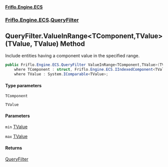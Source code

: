 #### [Friflo.Engine.ECS](index.md 'index')
### [Friflo.Engine.ECS](Friflo.Engine.ECS.md 'Friflo.Engine.ECS').[QueryFilter](QueryFilter.md 'Friflo.Engine.ECS.QueryFilter')

## QueryFilter.ValueInRange<TComponent,TValue>(TValue, TValue) Method

Include entities having a component value in the specified range.

```csharp
public Friflo.Engine.ECS.QueryFilter ValueInRange<TComponent,TValue>(TValue min, TValue max)
    where TComponent : struct, Friflo.Engine.ECS.IIndexedComponent<TValue>, System.ValueType, System.ValueType
    where TValue : System.IComparable<TValue>;
```
#### Type parameters

<a name='Friflo.Engine.ECS.QueryFilter.ValueInRange_TComponent,TValue_(TValue,TValue).TComponent'></a>

`TComponent`

<a name='Friflo.Engine.ECS.QueryFilter.ValueInRange_TComponent,TValue_(TValue,TValue).TValue'></a>

`TValue`
#### Parameters

<a name='Friflo.Engine.ECS.QueryFilter.ValueInRange_TComponent,TValue_(TValue,TValue).min'></a>

`min` [TValue](QueryFilter.ValueInRange_TComponent,TValue_(TValue,TValue).md#Friflo.Engine.ECS.QueryFilter.ValueInRange_TComponent,TValue_(TValue,TValue).TValue 'Friflo.Engine.ECS.QueryFilter.ValueInRange<TComponent,TValue>(TValue, TValue).TValue')

<a name='Friflo.Engine.ECS.QueryFilter.ValueInRange_TComponent,TValue_(TValue,TValue).max'></a>

`max` [TValue](QueryFilter.ValueInRange_TComponent,TValue_(TValue,TValue).md#Friflo.Engine.ECS.QueryFilter.ValueInRange_TComponent,TValue_(TValue,TValue).TValue 'Friflo.Engine.ECS.QueryFilter.ValueInRange<TComponent,TValue>(TValue, TValue).TValue')

#### Returns
[QueryFilter](QueryFilter.md 'Friflo.Engine.ECS.QueryFilter')